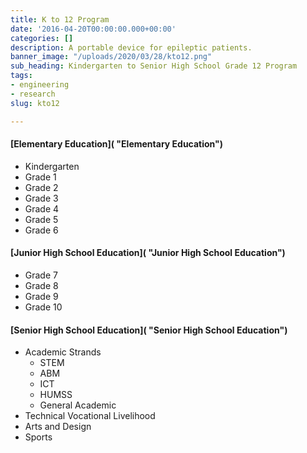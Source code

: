 ```yaml
---
title: K to 12 Program
date: '2016-04-20T00:00:00.000+00:00'
categories: []
description: A portable device for epileptic patients.
banner_image: "/uploads/2020/03/28/kto12.png"
sub_heading: Kindergarten to Senior High School Grade 12 Program
tags:
- engineering
- research
slug: kto12

---
```

#### [Elementary Education]( "Elementary Education")

* Kindergarten
* Grade 1
* Grade 2
* Grade 3
* Grade 4
* Grade 5
* Grade 6

#### [Junior High School Education]( "Junior High School Education")

* Grade 7
* Grade 8
* Grade 9
* Grade 10

#### [Senior High School Education]( "Senior High School Education")

* Academic Strands
  * STEM
  * ABM
  * ICT
  * HUMSS
  * General Academic
* Technical Vocational Livelihood
* Arts and Design
* Sports